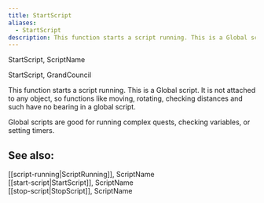 ```yaml
---
title: StartScript
aliases:
  - StartScript
description: This function starts a script running. This is a Global script.
---
```

StartScript, ScriptName  

StartScript, GrandCouncil  

This function starts a script running. This is a Global script. It is not attached to any object, so functions like moving, rotating, checking distances and such have no bearing in a global script.

Global scripts are good for running complex quests, checking variables, or setting timers.

## See also:  
[[script-running|ScriptRunning]], ScriptName  
[[start-script|StartScript]], ScriptName  
[[stop-script|StopScript]], ScriptName
